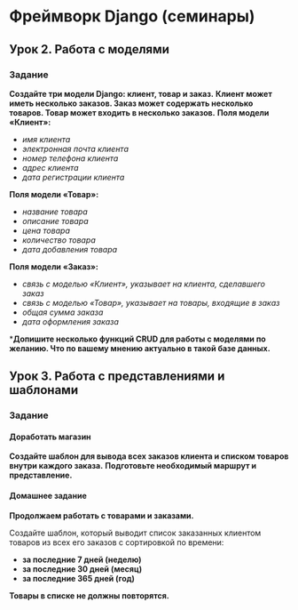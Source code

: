 # Фреймворк Django (семинары)

## Урок 2. Работа с моделями

### Задание

**Создайте три модели Django: клиент, товар и заказ.**
**Клиент может иметь несколько заказов. Заказ может содержать несколько товаров. Товар может входить в несколько
заказов.**
**Поля модели «Клиент»:**
- _имя клиента_
- _электронная почта клиента_
- _номер телефона клиента_
- _адрес клиента_
- _дата регистрации клиента_

**Поля модели «Товар»:**
- _название товара_
- _описание товара_
- _цена товара_
- _количество товара_
- _дата добавления товара_

**Поля модели «Заказ»:**
- _связь с моделью «Клиент», указывает на клиента, сделавшего заказ_
- _связь с моделью «Товар», указывает на товары, входящие в заказ_
- _общая сумма заказа_
- _дата оформления заказа_



***Допишите несколько функций CRUD для работы с моделями по желанию. Что по вашему мнению актуально в такой
базе данных.**


## Урок 3. Работа с представлениями и шаблонами

### Задание
#### Доработать магазин
**Создайте шаблон для вывода всех заказов клиента и списком товаров внутри каждого заказа.**
**Подготовьте необходимый маршрут и представление.**

#### Домашнее задание
**Продолжаем работать с товарами и заказами.**

Создайте шаблон, который выводит список заказанных клиентом товаров из всех его заказов с сортировкой по времени:
- **за последние 7 дней (неделю)**
- **за последние 30 дней (месяц)**
- **за последние 365 дней (год)**

**Товары в списке не должны повторятся.**